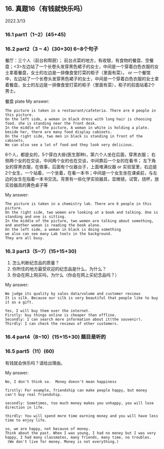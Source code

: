 ## 16.	真题16（有钱就快乐吗）
2022.3/13
### 16.1	part1（1~2）(45+45)
### 16.2	part2（3 ~ 4）(30+30) 6~8个句子
餐厅：三个人（前台和帮厨）； 前台点菜的地方，有收银，有食物的餐盘、空餐盘；<3>左边站了一个长卷头发穿黑色裙子的女士，中间是一个穿着白色衣服的女士拿着餐盘，女士的左边是一排像食堂打菜的柜子（里面有菜）。
or 一个餐馆中，左边站了一个长卷头发穿黑色裙子的女士，中间是一个穿着白色衣服的女士拿着餐盘，女士的左边是一排像食堂打菜的柜子（里面有菜），柜子的前面站着2个男士。 

餐盘 plate 
My answer:

```
The picture is taken in a restaurant/cafeteria. There are 4 people in this picture.
On the left side, a woman in black dress with long hair is choosing food. she is standing near the front desk.
In the middle of the picture, A woman in white is holding a plate. beside her, there are many food display cabinets.
On the right side, two men in black is standing in front of the cabinets.
We can also see a lot of food and they look very delicious.
```

6个人，都是女的，5个穿白大褂(医生那种)，第六个人坐在后面，穿黑衣服； 右侧两个女的在交谈，中间两个女的也在交谈，中间靠后一个女的在看书； 左下角女的穿黑衣服，在做事，后面有个仪器台子，上面堆满仪器
or 实验室里，右边是2个女生，一个站着，一个坐着，在看一本书；中间是一个女生坐在课桌前，与左边的女生在指着一本书交流。背景有一些化学实验器具，显微镜，试管，烧杯，放实验器具的黄色桌子等

My answer:

```
The picture is taken in a chemistry lab. There are 6 people in this picture.
On the right side, two women are looking at a book and talking. One is standing and one is sitting.
In the middle of the picture, two women are talking about something, and another woman is reading the book alone.
On the left side, a woman in black is doing something
we also can see many Lab tools in the background.
They are all busy.
```

### 16.3	part3（5~7）(15+15+30)
1. 怎么判断纪念品的质量？
2. 你所住的地方最受欢迎的纪念品是什么，为什么？
3. 你会在网上购买吗，为什么（你会在网上买纪念品吗？）

My answer:

```
We judge its quality by sales data/volume and customer reviews
It is silk. Because our silk is very beautiful that people like to buy it as a gift.

Yes, I will buy them over the internet. 
Firstly: buy things online is cheaper than offline.
Secondly: I can search more information about it(the souvenir).
Thirdly: I can check the reviews of other customers.
```
### 16.4	part4（8~10）(15+15+30) 题目是听的
### 16.5	part5（11）(60)
有钱就会快乐吗？请给出理由。

My answer:

```
No, I don't think so.  Money doesn't mean happiness

firstly: For example, friendship can make people happy, but money can't buy real friendship.

secondly: Sometimes, too much money makes you unhappy, you will lose direction in life.

thirdly: You will spend more time earning money and you will have less time to enjoy life.

so, we are happy, not because of money.
Think about the past. When I was young, I had no money but I was very happy, I had many classmates, many friends, many time, no troubles.
 (We don't live for money. Money is not everything.)
```
